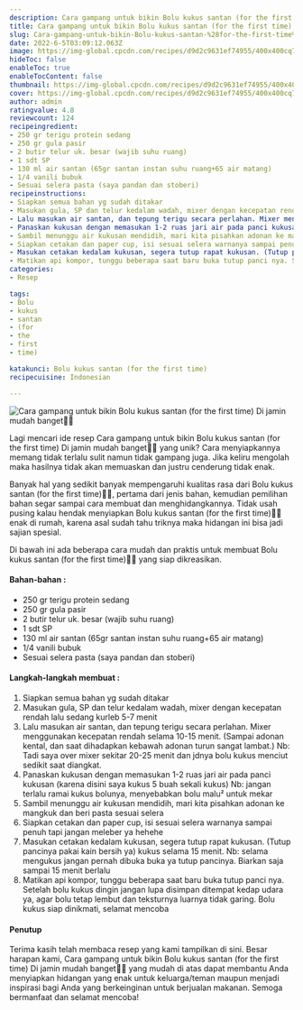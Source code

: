 ```yaml
---
description: Cara gampang untuk bikin Bolu kukus santan (for the first time) Di jamin mudah banget"
title: Cara gampang untuk bikin Bolu kukus santan (for the first time) Di jamin mudah banget
slug: Cara-gampang-untuk-bikin-Bolu-kukus-santan-%28for-the-first-time%29-Di-jamin-mudah-banget
date: 2022-6-5T03:09:12.063Z
image: https://img-global.cpcdn.com/recipes/d9d2c9631ef74955/400x400cq70/photo.jpg
hideToc: false
enableToc: true
enableTocContent: false
thumbnail: https://img-global.cpcdn.com/recipes/d9d2c9631ef74955/400x400cq70/photo.jpg
cover: https://img-global.cpcdn.com/recipes/d9d2c9631ef74955/400x400cq70/photo.jpg
author: admin
ratingvalue: 4.8
reviewcount: 124
recipeingredient:
- 250 gr terigu protein sedang
- 250 gr gula pasir
- 2 butir telur uk. besar (wajib suhu ruang)
- 1 sdt SP
- 130 ml air santan (65gr santan instan suhu ruang+65 air matang)
- 1/4 vanili bubuk
- Sesuai selera pasta (saya pandan dan stoberi)
recipeinstructions:
- Siapkan semua bahan yg sudah ditakar
- Masukan gula, SP dan telur kedalam wadah, mixer dengan kecepatan rendah lalu sedang kurleb 5-7 menit
- Lalu masukan air santan, dan tepung terigu secara perlahan. Mixer menggunakan kecepatan rendah selama 10-15 menit. (Sampai adonan kental, dan saat dihadapkan kebawah adonan turun sangat lambat.) Nb: Tadi saya over mixer sekitar 20-25 menit dan jdnya bolu kukus menciut sedikit saat diangkat.
- Panaskan kukusan dengan memasukan 1-2 ruas jari air pada panci kukusan (karena disini saya kukus 5 buah sekali kukus) Nb: jangan terlalu ramai kukus bolunya, menyebabkan bolu malu² untuk mekar
- Sambil menunggu air kukusan mendidih, mari kita pisahkan adonan ke mangkuk dan beri pasta sesuai selera
- Siapkan cetakan dan paper cup, isi sesuai selera warnanya sampai penuh tapi jangan meleber ya hehehe
- Masukan cetakan kedalam kukusan, segera tutup rapat kukusan. (Tutup pancinya pakai kain bersih ya) kukus selama 15 menit. Nb: selama mengukus jangan pernah dibuka buka ya tutup pancinya. Biarkan saja sampai 15 menit berlalu
- Matikan api kompor, tunggu beberapa saat baru buka tutup panci nya. Setelah bolu kukus dingin jangan lupa disimpan ditempat kedap udara ya, agar bolu tetap lembut dan teksturnya luarnya tidak garing. Bolu kukus siap dinikmati, selamat mencoba
categories:
- Resep

tags:
- Bolu
- kukus
- santan
- (for
- the
- first
- time)

katakunci: Bolu kukus santan (for the first time)
recipecuisine: Indonesian

---
```


![Cara gampang untuk bikin Bolu kukus santan (for the first time) Di jamin mudah banget👩‍🍳](https://img-global.cpcdn.com/recipes/d9d2c9631ef74955/400x400cq70/photo.jpg)

Lagi mencari ide resep Cara gampang untuk bikin Bolu kukus santan (for the first time) Di jamin mudah banget👩‍🍳 yang unik? Cara menyiapkannya memang tidak terlalu sulit namun tidak gampang juga. Jika keliru mengolah maka hasilnya tidak akan memuaskan dan justru cenderung tidak enak.

Banyak hal yang sedikit banyak mempengaruhi kualitas rasa dari Bolu kukus santan (for the first time)👩‍🍳, pertama dari jenis bahan, kemudian pemilihan bahan segar sampai cara membuat dan menghidangkannya. Tidak usah pusing kalau hendak menyiapkan Bolu kukus santan (for the first time)👩‍🍳 enak di rumah, karena asal sudah tahu triknya maka hidangan ini bisa jadi sajian spesial.

Di bawah ini ada beberapa cara mudah dan praktis untuk membuat Bolu kukus santan (for the first time)👩‍🍳 yang siap dikreasikan.

<!--inarticleads1-->

#### Bahan-bahan :

- 250 gr terigu protein sedang
- 250 gr gula pasir
- 2 butir telur uk. besar (wajib suhu ruang)
- 1 sdt SP
- 130 ml air santan (65gr santan instan suhu ruang+65 air matang)
- 1/4 vanili bubuk
- Sesuai selera pasta (saya pandan dan stoberi)

<!--inarticleads2-->

#### Langkah-langkah membuat :

1. Siapkan semua bahan yg sudah ditakar
1. Masukan gula, SP dan telur kedalam wadah, mixer dengan kecepatan rendah lalu sedang kurleb 5-7 menit
1. Lalu masukan air santan, dan tepung terigu secara perlahan. Mixer menggunakan kecepatan rendah selama 10-15 menit. (Sampai adonan kental, dan saat dihadapkan kebawah adonan turun sangat lambat.) Nb: Tadi saya over mixer sekitar 20-25 menit dan jdnya bolu kukus menciut sedikit saat diangkat.
1. Panaskan kukusan dengan memasukan 1-2 ruas jari air pada panci kukusan (karena disini saya kukus 5 buah sekali kukus) Nb: jangan terlalu ramai kukus bolunya, menyebabkan bolu malu² untuk mekar
1. Sambil menunggu air kukusan mendidih, mari kita pisahkan adonan ke mangkuk dan beri pasta sesuai selera
1. Siapkan cetakan dan paper cup, isi sesuai selera warnanya sampai penuh tapi jangan meleber ya hehehe
1. Masukan cetakan kedalam kukusan, segera tutup rapat kukusan. (Tutup pancinya pakai kain bersih ya) kukus selama 15 menit. Nb: selama mengukus jangan pernah dibuka buka ya tutup pancinya. Biarkan saja sampai 15 menit berlalu
1. Matikan api kompor, tunggu beberapa saat baru buka tutup panci nya. Setelah bolu kukus dingin jangan lupa disimpan ditempat kedap udara ya, agar bolu tetap lembut dan teksturnya luarnya tidak garing. Bolu kukus siap dinikmati, selamat mencoba

#### Penutup

Terima kasih telah membaca resep yang kami tampilkan di sini. Besar harapan kami, Cara gampang untuk bikin Bolu kukus santan (for the first time) Di jamin mudah banget👩‍🍳 yang mudah di atas dapat membantu Anda menyiapkan hidangan yang enak untuk keluarga/teman maupun menjadi inspirasi bagi Anda yang berkeinginan untuk berjualan makanan. Semoga bermanfaat dan selamat mencoba!